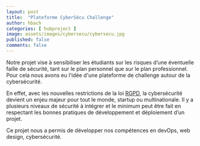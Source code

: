 ```yaml
---
layout: post
title:  "Plateforme CyberSécu Challenge"
author: hbach
categories: [ hubproject ]
image: assets/images/cybersecu/cybersecu.jpg
published: false
comments: false
---
```


Notre projet vise à sensibiliser les étudiants sur les risques d’une éventuelle faille de sécurité, tant sur le plan personnel que sur le plan professionnel.
Pour cela nous avons eu l'idée d'une plateforme de challenge autour de la cybersécurité.

En effet, avec les nouvelles restrictions de la loi [RGPD][1], la cybersécurité devient un enjeu majeur pour tout le monde, startup ou multinationale. 
Il y a plusieurs niveaux de sécurité à intégrer et le minimum peut être fait en respectant les bonnes pratiques de développement et déploiement d’un projet. 

Ce projet nous a permis de développer nos compétences en devOps, web design, cybersécurité.

[1]: https://www.economie.gouv.fr/entreprises/reglement-general-sur-protection-des-donnees-rgpd